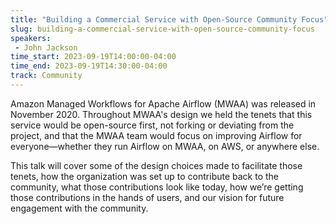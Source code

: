 ```yaml
---
title: "Building a Commercial Service with Open-Source Community Focus"
slug: building-a-commercial-service-with-open-source-community-focus
speakers:
 - John Jackson
time_start: 2023-09-19T14:00:00-04:00
time_end: 2023-09-19T14:30:00-04:00
track: Community
---
```


Amazon Managed Workflows for Apache Airflow (MWAA) was released in November 2020. Throughout MWAA's design we held the tenets that this service would be open-source first, not forking or deviating from the project, and that the MWAA team would focus on improving Airflow for everyone—whether they run Airflow on MWAA, on AWS, or anywhere else. 
 
This talk will cover some of the design choices made to facilitate those tenets, how the organization was set up to contribute back to the community, what those contributions look like today, how we’re getting those contributions in the hands of users, and our vision for future engagement with the community.